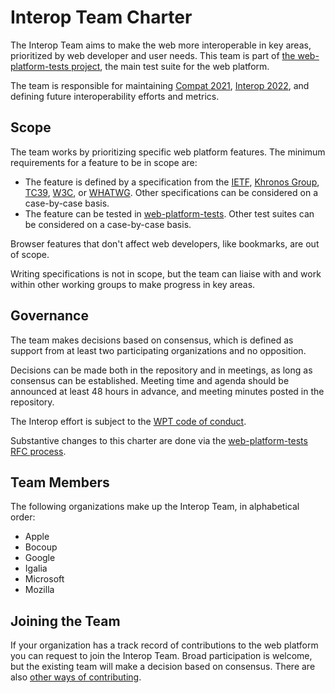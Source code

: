 # Interop Team Charter

The Interop Team aims to make the web more interoperable in key areas, prioritized by web developer and user needs. This team is part of [the web-platform-tests project](https://github.com/web-platform-tests/wpt), the main test suite for the web platform.

The team is responsible for maintaining [Compat 2021](https://wpt.fyi/compat2021), [Interop 2022](https://wpt.fyi/interop-2022), and defining future interoperability efforts and metrics.

## Scope

The team works by prioritizing specific web platform features. The minimum requirements for a feature to be in scope are:

- The feature is defined by a specification from the [IETF](https://www.ietf.org/), [Khronos Group](https://www.khronos.org/), [TC39](https://tc39.es/), [W3C](https://www.w3.org/), or [WHATWG](https://whatwg.org/). Other specifications can be considered on a case-by-case basis.
- The feature can be tested in [web-platform-tests](https://github.com/web-platform-tests/wpt). Other test suites can be considered on a case-by-case basis.

Browser features that don't affect web developers, like bookmarks, are out of scope.

Writing specifications is not in scope, but the team can liaise with and work within other working groups to make progress in key areas.

## Governance

The team makes decisions based on consensus, which is defined as support from at least two participating organizations and no opposition.

Decisions can be made both in the repository and in meetings, as long as consensus can be established. Meeting time and agenda should be announced at least 48 hours in advance, and meeting minutes posted in the repository.

The Interop effort is subject to the [WPT code of conduct](https://github.com/web-platform-tests/wpt/blob/master/CODE_OF_CONDUCT.md).

Substantive changes to this charter are done via the [web-platform-tests RFC process](https://github.com/web-platform-tests/rfcs).

## Team Members

The following organizations make up the Interop Team, in alphabetical order:

* Apple
* Bocoup
* Google
* Igalia
* Microsoft
* Mozilla

## Joining the Team

If your organization has a track record of contributions to the web platform you can request to join the Interop Team. Broad participation is welcome, but the existing team will make a decision based on consensus. There are also [other ways of contributing](./CONTRIBUTING.md).
